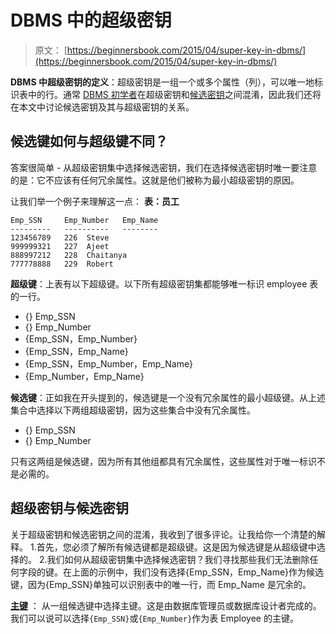 # DBMS 中的超级密钥

> 原文： [https://beginnersbook.com/2015/04/super-key-in-dbms/](https://beginnersbook.com/2015/04/super-key-in-dbms/)

**DBMS 中超级密钥的定义**：超级密钥是一组一个或多个属性（列），可以唯一地标识表中的行。通常 [DBMS 初学者](https://beginnersbook.com/2015/04/dbms-tutorial/)在超级密钥和[候选密钥](https://beginnersbook.com/2015/04/candidate-key-in-dbms/)之间混淆，因此我们还将在本文中讨论候选密钥及其与超级密钥的关系。

## 候选键如何与超级键不同？

答案很简单 - 从超级密钥集中选择候选密钥，我们在选择候选密钥时唯一要注意的是：它不应该有任何冗余属性。这就是他们被称为最小超级密钥的原因。

让我们举一个例子来理解这一点：
**表：员工**

```
Emp_SSN	    Emp_Number	 Emp_Name
---------   ----------   -------- 
123456789	226	 Steve
999999321	227	 Ajeet
888997212	228	 Chaitanya
777778888	229	 Robert

```

**超级键**：上表有以下超级键。以下所有超级密钥集都能够唯一标识 employee 表的一行。

*   {} Emp_SSN
*   {} Emp_Number
*   {Emp_SSN，Emp_Number}
*   {Emp_SSN，Emp_Name}
*   {Emp_SSN，Emp_Number，Emp_Name}
*   {Emp_Number，Emp_Name}

**候选键**：正如我在开头提到的，候选键是一个没有冗余属性的最小超级键。从上述集合中选择以下两组超级密钥，因为这些集合中没有冗余属性。

*   {} Emp_SSN
*   {} Emp_Number

只有这两组是候选键，因为所有其他组都具有冗余属性，这些属性对于唯一标识不是必需的。

## 超级密钥与候选密钥

关于超级密钥和候选密钥之间的混淆，我收到了很多评论。让我给你一个清楚的解释。
1.首先，您必须了解所有候选键都是超级键。这是因为候选键是从超级键中选择的。
2.我们如何从超级密钥集中选择候选密钥？我们寻找那些我们无法删除任何字段的键。在上面的示例中，我们没有选择{Emp_SSN，Emp_Name}作为候选键，因为{Emp_SSN}单独可以识别表中的唯一行，而 Emp_Name 是冗余的。

[**主键**](https://beginnersbook.com/2015/04/primary-key-in-dbms/) ：
从一组候选键中选择主键。这是由数据库管理员或数据库设计者完成的。我们可以说可以选择`{Emp_SSN}`或`{Emp_Number}`作为表 Employee 的主键。